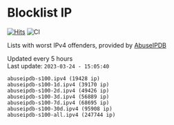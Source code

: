 # Blocklist IP

[![Hits](https://hits.seeyoufarm.com/api/count/incr/badge.svg?url=https%3A%2F%2Fgithub.com%2Fborestad%2Fblocklist-ip%2F&count_bg=%2379C83D&title_bg=%23555555&icon=&icon_color=%23E7E7E7&title=hits&edge_flat=false)](https://hits.seeyoufarm.com)  ![CI](https://img.shields.io/github/workflow/status/borestad/blocklist-ip/CI?style=flat-square)

Lists with worst IPv4 offenders, provided by [AbuseIPDB](https://www.abuseipdb.com/)

<!-- FOOTER-PLACEHOLDER -->
Updated every 5 hours<br>
Last update: `2023-03-24 - 15:05:40`
```
abuseipdb-s100.ipv4 (19428 ip)
abuseipdb-s100-1d.ipv4 (39170 ip)
abuseipdb-s100-2d.ipv4 (49426 ip)
abuseipdb-s100-3d.ipv4 (56889 ip)
abuseipdb-s100-7d.ipv4 (68695 ip)
abuseipdb-s100-30d.ipv4 (95908 ip)
abuseipdb-s100-all.ipv4 (247744 ip)
```
